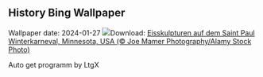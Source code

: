 ## History Bing Wallpaper
Wallpaper date: 2024-01-27
![](https://www.bing.com/th?id=OHR.WinterCarnival_DE-DE2266431187_UHD.jpg&w=1000)Download: [Eisskulpturen auf dem Saint Paul Winterkarneval, Minnesota, USA (© Joe Mamer Photography/Alamy Stock Photo)](https://www.bing.com/th?id=OHR.WinterCarnival_DE-DE2266431187_UHD.jpg)

Auto get programm by LtgX
